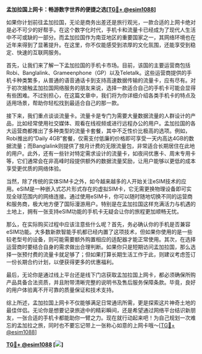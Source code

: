 **孟加拉国上网卡：畅游数字世界的便捷之选[[TG💪+ @esim1088](https://t.me/s/esim1088)]**

如果你计划前往孟加拉国，无论是商务出差还是旅行观光，一款合适的上网卡绝对是必不可少的好帮手。在这个数字化时代，手机卡和流量卡已经成为了现代人生活中不可或缺的一部分。而孟加拉国作为南亚地区的重要国家之一，其网络环境也在近年来得到了显著提升。在这里，你不仅能感受到浓厚的文化氛围，还能享受到稳定、快速的互联网服务。

首先，让我们来了解一下孟加拉国的手机卡市场。目前，该国的主要运营商包括Robi、Banglalink、Grameenphone（GP）以及Teletalk。这些运营商提供的手机卡种类繁多，从普通的语音通话卡到支持高速数据传输的流量卡，应有尽有。对于初次接触孟加拉国网络服务的朋友来说，选择一款适合自己的手机卡可能会显得有些困难。不过别担心，在这篇文章中，我们将为你详细介绍各类手机卡的特点及适用场景，帮助你轻松找到最适合自己的那一款。

接下来，我们重点谈谈流量卡。流量卡是专门为需要大量数据流量的人群设计的产品，比如经常使用社交媒体、观看在线视频或进行远程办公的用户。孟加拉国的各大运营商都推出了多种类型的流量卡套餐，其中不乏性价比极高的选项。例如，Robi推出的“Daily 4GB”套餐，仅需支付低廉的价格即可享受一天内高达4GB的数据流量；而Banglalink则提供了按月计费的无限流量包，非常适合长期居住在此地的用户。此外，还有一些针对特定需求设计的流量卡，如夜间优惠卡、周末专用卡等，它们通常会在非高峰时段提供额外的数据流量奖励，让用户能够以更低的成本享受更优质的网络体验。

当然，除了传统的实体SIM卡之外，如今越来越多的人开始关注eSIM技术的应用。eSIM是一种嵌入式芯片形式存在的虚拟SIM卡，它无需更换物理设备即可实现全球范围内的网络连接。通过使用eSIM卡，你可以随时随地切换不同的运营商和服务商，极大地方便了国际漫游用户。特别是在孟加拉国这样充满活力与机遇的土地上，拥有一张支持eSIM功能的手机卡无疑会让你的旅程更加顺畅无忧。

那么，在实际购买过程中应该注意些什么呢？首先，务必确认你的手机是否兼容eSIM功能。大多数新款智能手机都已经内置了这项技术，但如果你使用的是一些较老型号的设备，则可能需要额外购置相应的适配器才能正常使用。其次，在选择运营商时要结合自身的需求做出合理判断。如果你只是短期访问孟加拉国，那么选择一张预付费的流量卡就足够了；但如果打算长期生活工作于此，则建议考虑签订一份长期合约计划，以便获得更多的优惠福利。

最后，无论你是通过线上平台还是线下门店获取孟加拉国上网卡，都必须确保所购产品具备合法资质，并且附带清晰完整的说明书及售后服务保障条款。毕竟，良好的用户体验离不开可靠的质量保证和技术支持。

综上所述，孟加拉国上网卡不仅能够满足日常通讯所需，更是探索这片神奇土地的最佳伴侣。无论你是想要记录旅途中的精彩瞬间，还是希望通过网络平台结识新朋友，一张合适的手机卡都能助你一臂之力。现在就行动起来吧！为自己规划一次难忘的孟加拉之旅，同时也不要忘记带上一张称心如意的上网卡哦～[[TG💪+ @esim1088](https://t.me/s/esim1088)]

**[TG💪+ @esim1088](https://t.me/s/esim1088) [![](https://i.postimg.cc/4NQfJmqS/Snipaste-2025-05-13-00-14-12.png)]**